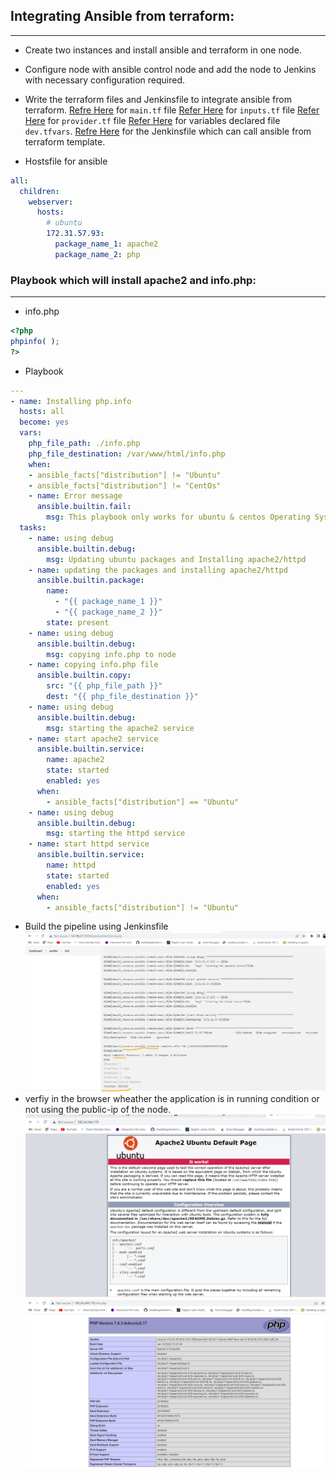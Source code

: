 ## Integrating Ansible from terraform:
--------------------------------------
* Create two instances and install ansible and terraform in one node.
* Configure node with ansible control node and add the node to Jenkins with necessary configuration required.
* Write the terraform files and Jenkinsfile to integrate ansible from terraform.
[Refre Here](https://github.com/tarunkumarpendem/Documentations/blob/main/Terraform-Ansible-Integration/main.tf) for `main.tf` file
[Refer Here](https://github.com/tarunkumarpendem/Documentations/blob/main/Terraform-Ansible-Integration/inputs.tf) for `inputs.tf` file
[Refer Here](https://github.com/tarunkumarpendem/Documentations/blob/main/Terraform-Ansible-Integration/provider.tf) for `provider.tf` file
[Refer Here](https://github.com/tarunkumarpendem/Documentations/blob/main/Terraform-Ansible-Integration/dev.tfvars) for variables declared file `dev.tfvars`.
[Refre Here](https://github.com/tarunkumarpendem/Documentations/blob/main/Terraform-Ansible-Integration/Jenkinsfile) for the Jenkinsfile which can call ansible from terraform template.

* Hostsfile for ansible
```yaml
all:
  children:
    webserver:
      hosts:
        # ubuntu
        172.31.57.93:
          package_name_1: apache2
          package_name_2: php
```

### Playbook which will install apache2 and info.php:
-----------------------------------------------------
* info.php
```php
<?php
phpinfo( );
?>
```

* Playbook
```yaml
--- 
- name: Installing php.info
  hosts: all 
  become: yes
  vars:
    php_file_path: ./info.php
    php_file_destination: /var/www/html/info.php
    when:
    - ansible_facts["distribution"] != "Ubuntu"
    - ansible_facts["distribution"] != "CentOs"
    - name: Error message
      ansible.builtin.fail:
        msg: This playbook only works for ubuntu & centos Operating Systems only try to run on those O.S's only..  
  tasks:
    - name: using debug
      ansible.builtin.debug:
        msg: Updating ubuntu packages and Installing apache2/httpd
    - name: updating the packages and installing apache2/httpd
      ansible.builtin.package:
        name: 
          - "{{ package_name_1 }}"
          - "{{ package_name_2 }}" 
        state: present
    - name: using debug
      ansible.builtin.debug:
        msg: copying info.php to node 
    - name: copying info.php file
      ansible.builtin.copy:
        src: "{{ php_file_path }}" 
        dest: "{{ php_file_destination }}"     
    - name: using debug
      ansible.builtin.debug:
        msg: starting the apache2 service 
    - name: start apache2 service
      ansible.builtin.service:
        name: apache2
        state: started
        enabled: yes
      when:
        - ansible_facts["distribution"] == "Ubuntu"   
    - name: using debug
      ansible.builtin.debug:
        msg: starting the httpd service
    - name: start httpd service
      ansible.builtin.service:
        name: httpd
        state: started
        enabled: yes 
      when:
        - ansible_facts["distribution"] != "Ubuntu"      
```

* Build the pipeline using Jenkinsfile
![Preview](./Images/terraform1.png)
* verfiy in the browser wheather the application is in running condition or not using the public-ip of the node. 
![Preview](./Images/terraform2.png)
![Preview](./Images/terraform3.png)
